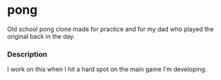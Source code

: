 pong
====

Old school pong clone made for practice and for my dad who played the original back in the day.

### Description

I work on this when I hit a hard spot on the main game I'm developing. 
